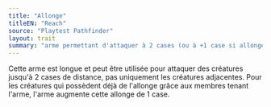 ```yaml
---
title: "Allonge"
titleEN: "Reach"
source: "Playtest Pathfinder"
layout: trait
summary: "arme permettant d'attaquer à 2 cases (ou à +1 case si allonge naturelle)"
---
```


Cette arme est longue et peut être utilisée pour attaquer des créatures jusqu'à 2 cases de distance, pas uniquement les créatures adjacentes. Pour les créatures qui possèdent déjà de l'allonge grâce aux membres tenant l'arme, l'arme augmente cette allonge de 1 case.